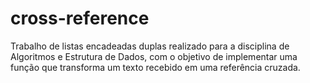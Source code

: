 # cross-reference
Trabalho de listas encadeadas duplas realizado para a disciplina de Algoritmos e Estrutura de Dados, com o objetivo de implementar uma função que transforma um texto recebido em uma referência cruzada.

